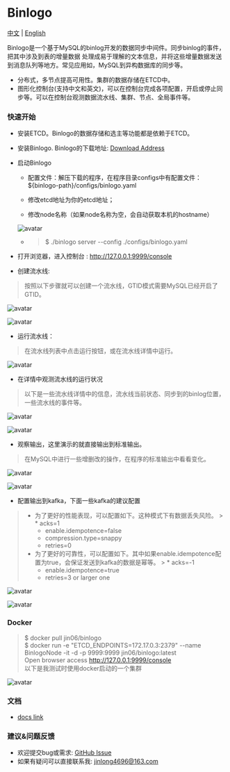 Binlogo
=====================================
[中文](README_zh.md) | [English](README.md)

Binlogo是一个基于MySQL的binlog开发的数据同步中间件。同步binlog的事件，把其中涉及到表的增量数据
处理成易于理解的文本信息，并将这些增量数据发送到消息队列等地方。常见应用如，MySQL到异构数据库的同步等。

* 分布式，多节点提高可用性。集群的数据存储在ETCD中。
* 图形化控制台(支持中文和英文)，可以在控制台完成各项配置，开启或停止同步等。可以在控制台观测数据流水线、集群、节点、全局事件等。

### 快速开始

* 安装ETCD。Binlogo的数据存储和选主等功能都是依赖于ETCD。

* 安装Binlogo. Binlogo的下载地址: [Download Address](https://github.com/jin06/binlogo/releases)

* 启动Binlogo
  * 配置文件：解压下载的程序，在程序目录configs中有配置文件： ${binlogo-path}/configs/binlogo.yaml
    
  * 修改etcd地址为你的etcd地址；
    
  * 修改node名称（如果node名称为空，会自动获取本机的hostname）
    
  ![avatar](/docs/assets/pic/edit_config_step1.en.png)

  * > $ ./binlogo server --config ./configs/binlogo.yaml

* 打开浏览器，进入控制台 : http://127.0.0.1:9999/console

* 创建流水线:

> 按照以下步骤就可以创建一个流水线，GTID模式需要MySQL已经开启了GTID。

![avatar](/docs/assets/pic/create_pipe_step1.en.png)

![avatar](/docs/assets/pic/create_pipe_step2.en.png)

* 运行流水线：

> 在流水线列表中点击运行按钮，或在流水线详情中运行。

![avatar](/docs/assets/pic/run_pipeline_step1.en.png)

* 在详情中观测流水线的运行状况

> 以下是一些流水线详情中的信息，流水线当前状态、同步到的binlog位置，一些流水线的事件等。


![avatar](/docs/assets/pic/pipeline_condition_step1.en.png)

![avatar](/docs/assets/pic/pipeline_condition_step2.en.png)

* 观察输出，这里演示的就直接输出到标准输出。

> 在MySQL中进行一些增删改的操作，在程序的标准输出中看看变化。

![avatar](/docs/assets/pic/output_step1.en.png)

![avatar](/docs/assets/pic/output_step2.en.png)

* 配置输出到kafka，下面一些kafka的建议配置

> * 为了更好的性能表现，可以配置如下。这种模式下有数据丢失风险。 
    >   *  acks=1
>   *  enable.idempotence=false
>   *  compression.type=snappy
>   *  retries=0
> * 为了更好的可靠性，可以配置如下。其中如果enable.idempotence配置为true，会保证发送到kafka的数据是幂等。
    >   * acks=-1
>   * enable.idempotence=true
>   * retries=3 or larger one

![avatar](/docs/assets/pic/output_kafka_step1.en.png)

![avatar](/docs/assets/pic/output_kafka_step2.en.png)

### Docker

> $ docker pull jin06/binlogo
> </br>
> $ docker run -e "ETCD_ENDPOINTS=172.17.0.3:2379" --name BinlogoNode -it -d -p 9999:9999 jin06/binlogo:latest
> </br>
> Open browser access http://127.0.0.1:9999/console
> </br>
> 以下是我测试时使用docker启动的一个集群
>

![avatar](/docs/assets/pic/docker_step1.en.png)



### 文档

* [docs link](https://github.com/jin06/binlogo/wiki)

### 建议&问题反馈
* 欢迎提交bug或需求: [GitHub Issue](https://github.com/jin06/binlogo/issues)
* 如果有疑问可以直接联系我: jinlong4696@163.com
